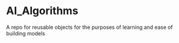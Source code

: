 # AI_Algorithms
A repo for reusable objects for the purposes of learning and ease of building models
